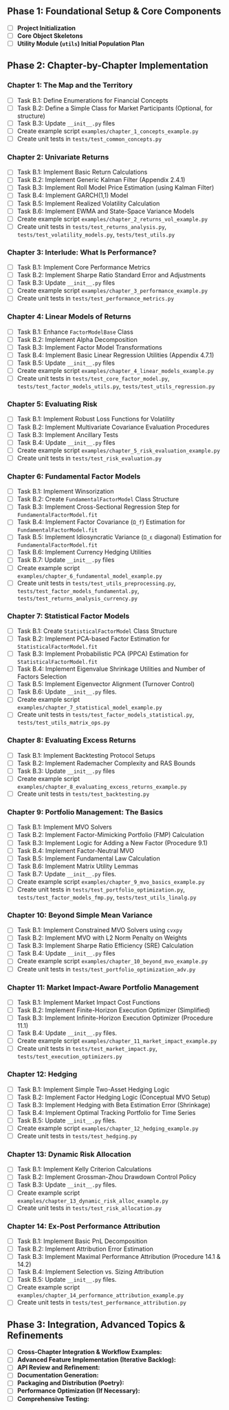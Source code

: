 ## Phase 1: Foundational Setup & Core Components
- [ ] **Project Initialization**
- [ ] **Core Object Skeletons**
- [ ] **Utility Module (`utils`) Initial Population Plan**

## Phase 2: Chapter-by-Chapter Implementation
### Chapter 1: The Map and the Territory
- [ ] Task B.1: Define Enumerations for Financial Concepts
- [ ] Task B.2: Define a Simple Class for Market Participants (Optional, for structure)
- [ ] Task B.3: Update `__init__.py` files
- [ ] Create example script `examples/chapter_1_concepts_example.py`
- [ ] Create unit tests in `tests/test_common_concepts.py`

### Chapter 2: Univariate Returns
- [ ] Task B.1: Implement Basic Return Calculations
- [ ] Task B.2: Implement Generic Kalman Filter (Appendix 2.4.1)
- [ ] Task B.3: Implement Roll Model Price Estimation (using Kalman Filter)
- [ ] Task B.4: Implement GARCH(1,1) Model
- [ ] Task B.5: Implement Realized Volatility Calculation
- [ ] Task B.6: Implement EWMA and State-Space Variance Models
- [ ] Create example script `examples/chapter_2_returns_vol_example.py`
- [ ] Create unit tests in `tests/test_returns_analysis.py`, `tests/test_volatility_models.py`, `tests/test_utils.py`

### Chapter 3: Interlude: What Is Performance?
- [ ] Task B.1: Implement Core Performance Metrics
- [ ] Task B.2: Implement Sharpe Ratio Standard Error and Adjustments
- [ ] Task B.3: Update `__init__.py` files
- [ ] Create example script `examples/chapter_3_performance_example.py`
- [ ] Create unit tests in `tests/test_performance_metrics.py`

### Chapter 4: Linear Models of Returns
- [ ] Task B.1: Enhance `FactorModelBase` Class
- [ ] Task B.2: Implement Alpha Decomposition
- [ ] Task B.3: Implement Factor Model Transformations
- [ ] Task B.4: Implement Basic Linear Regression Utilities (Appendix 4.7.1)
- [ ] Task B.5: Update `__init__.py` files
- [ ] Create example script `examples/chapter_4_linear_models_example.py`
- [ ] Create unit tests in `tests/test_core_factor_model.py`, `tests/test_factor_models_utils.py`, `tests/test_utils_regression.py`

### Chapter 5: Evaluating Risk
- [ ] Task B.1: Implement Robust Loss Functions for Volatility
- [ ] Task B.2: Implement Multivariate Covariance Evaluation Procedures
- [ ] Task B.3: Implement Ancillary Tests
- [ ] Task B.4: Update `__init__.py` files
- [ ] Create example script `examples/chapter_5_risk_evaluation_example.py`
- [ ] Create unit tests in `tests/test_risk_evaluation.py`

### Chapter 6: Fundamental Factor Models
- [ ] Task B.1: Implement Winsorization
- [ ] Task B.2: Create `FundamentalFactorModel` Class Structure
- [ ] Task B.3: Implement Cross-Sectional Regression Step for `FundamentalFactorModel.fit`
- [ ] Task B.4: Implement Factor Covariance (`Ω_f`) Estimation for `FundamentalFactorModel.fit`
- [ ] Task B.5: Implement Idiosyncratic Variance (`Ω_ε` diagonal) Estimation for `FundamentalFactorModel.fit`
- [ ] Task B.6: Implement Currency Hedging Utilities
- [ ] Task B.7: Update `__init__.py` files
- [ ] Create example script `examples/chapter_6_fundamental_model_example.py`
- [ ] Create unit tests in `tests/test_utils_preprocessing.py`, `tests/test_factor_models_fundamental.py`, `tests/test_returns_analysis_currency.py`

### Chapter 7: Statistical Factor Models
- [ ] Task B.1: Create `StatisticalFactorModel` Class Structure
- [ ] Task B.2: Implement PCA-based Factor Estimation for `StatisticalFactorModel.fit`
- [ ] Task B.3: Implement Probabilistic PCA (PPCA) Estimation for `StatisticalFactorModel.fit`
- [ ] Task B.4: Implement Eigenvalue Shrinkage Utilities and Number of Factors Selection
- [ ] Task B.5: Implement Eigenvector Alignment (Turnover Control)
- [ ] Task B.6: Update `__init__.py` files.
- [ ] Create example script `examples/chapter_7_statistical_model_example.py`
- [ ] Create unit tests in `tests/test_factor_models_statistical.py`, `tests/test_utils_matrix_ops.py`

### Chapter 8: Evaluating Excess Returns
- [ ] Task B.1: Implement Backtesting Protocol Setups
- [ ] Task B.2: Implement Rademacher Complexity and RAS Bounds
- [ ] Task B.3: Update `__init__.py` files
- [ ] Create example script `examples/chapter_8_evaluating_excess_returns_example.py`
- [ ] Create unit tests in `tests/test_backtesting.py`

### Chapter 9: Portfolio Management: The Basics
- [ ] Task B.1: Implement MVO Solvers
- [ ] Task B.2: Implement Factor-Mimicking Portfolio (FMP) Calculation
- [ ] Task B.3: Implement Logic for Adding a New Factor (Procedure 9.1)
- [ ] Task B.4: Implement Factor-Neutral MVO
- [ ] Task B.5: Implement Fundamental Law Calculation
- [ ] Task B.6: Implement Matrix Utility Lemmas
- [ ] Task B.7: Update `__init__.py` files.
- [ ] Create example script `examples/chapter_9_mvo_basics_example.py`
- [ ] Create unit tests in `tests/test_portfolio_optimization.py`, `tests/test_factor_models_fmp.py`, `tests/test_utils_linalg.py`

### Chapter 10: Beyond Simple Mean Variance
- [ ] Task B.1: Implement Constrained MVO Solvers using `cvxpy`
- [ ] Task B.2: Implement MVO with L2 Norm Penalty on Weights
- [ ] Task B.3: Implement Sharpe Ratio Efficiency (SRE) Calculation
- [ ] Task B.4: Update `__init__.py` files
- [ ] Create example script `examples/chapter_10_beyond_mvo_example.py`
- [ ] Create unit tests in `tests/test_portfolio_optimization_adv.py`

### Chapter 11: Market Impact-Aware Portfolio Management
- [ ] Task B.1: Implement Market Impact Cost Functions
- [ ] Task B.2: Implement Finite-Horizon Execution Optimizer (Simplified)
- [ ] Task B.3: Implement Infinite-Horizon Execution Optimizer (Procedure 11.1)
- [ ] Task B.4: Update `__init__.py` files.
- [ ] Create example script `examples/chapter_11_market_impact_example.py`
- [ ] Create unit tests in `tests/test_market_impact.py`, `tests/test_execution_optimizers.py`

### Chapter 12: Hedging
- [ ] Task B.1: Implement Simple Two-Asset Hedging Logic
- [ ] Task B.2: Implement Factor Hedging Logic (Conceptual MVO Setup)
- [ ] Task B.3: Implement Hedging with Beta Estimation Error (Shrinkage)
- [ ] Task B.4: Implement Optimal Tracking Portfolio for Time Series
- [ ] Task B.5: Update `__init__.py` files.
- [ ] Create example script `examples/chapter_12_hedging_example.py`
- [ ] Create unit tests in `tests/test_hedging.py`

### Chapter 13: Dynamic Risk Allocation
- [ ] Task B.1: Implement Kelly Criterion Calculations
- [ ] Task B.2: Implement Grossman-Zhou Drawdown Control Policy
- [ ] Task B.3: Update `__init__.py` files.
- [ ] Create example script `examples/chapter_13_dynamic_risk_alloc_example.py`
- [ ] Create unit tests in `tests/test_risk_allocation.py`

### Chapter 14: Ex-Post Performance Attribution
- [ ] Task B.1: Implement Basic PnL Decomposition
- [ ] Task B.2: Implement Attribution Error Estimation
- [ ] Task B.3: Implement Maximal Performance Attribution (Procedure 14.1 & 14.2)
- [ ] Task B.4: Implement Selection vs. Sizing Attribution
- [ ] Task B.5: Update `__init__.py` files.
- [ ] Create example script `examples/chapter_14_performance_attribution_example.py`
- [ ] Create unit tests in `tests/test_performance_attribution.py`

## Phase 3: Integration, Advanced Topics & Refinements
- [ ] **Cross-Chapter Integration & Workflow Examples:**
- [ ] **Advanced Feature Implementation (Iterative Backlog):**
- [ ] **API Review and Refinement:**
- [ ] **Documentation Generation:**
- [ ] **Packaging and Distribution (Poetry):**
- [ ] **Performance Optimization (If Necessary):**
- [ ] **Comprehensive Testing:**
